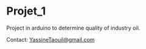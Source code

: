 # Projet_1

Project in arduino to determine quality of industry oil.

Contact: YassineTaouil@gmail.com
